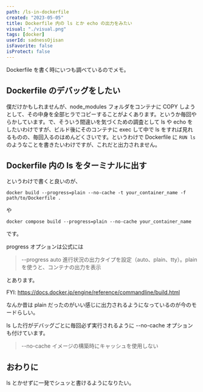```yaml
---
path: /ls-in-dockerfile
created: "2023-05-05"
title: Dockerfile 内の ls とか echo の出力をみたい
visual: "./visual.png"
tags: [docker]
userId: sadnessOjisan
isFavorite: false
isProtect: false
---
```


Dockerfile を書く時にいつも調べているのでメモ。

## Dockerfile のデバッグをしたい

僕だけかもしれませんが、node_modules フォルダをコンテナに COPY しようとして、その中身を全部ヒラでコピーすることがよくあります。というか毎回やらかしています。で、そういう間違いを気づくための調査として ls や echo をしたいわけですが、ビルド後にそのコンテナに exec して中で ls をすれば見れるものの、毎回入るのはめんどくさいです。というわけで Dockerfile に `RUN ls` のようなことを書きたいわけですが、これだと出力されません。

## Dockerfile 内の ls をターミナルに出す

というわけで書くと良いのが、

```
docker build --progress=plain --no-cache -t your_container_name -f path/to/Dockerfile .
```

や

```
docker compose build --progress=plain --no-cache your_container_name
```

です。

progress オプションは公式には

> --progress auto 進行状況の出力タイプを設定（auto、plain、tty）。plain を使うと、コンテナの出力を表示

とあります。

FYI: https://docs.docker.jp/engine/reference/commandline/build.html

なんか昔は plain だったのがいい感じに出力されるようになっているのが今のモードらしい。

ls した行がデバッグごとに毎回必ず実行されるように --no-cache オプションも付けています。

> --no-cache イメージの構築時にキャッシュを使用しない

## おわりに

ls とかせずに一発でシュッと書けるようになりたい。
